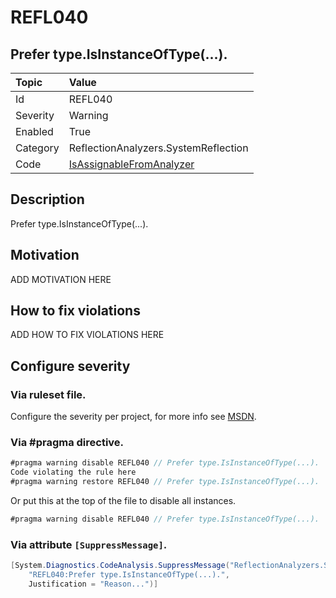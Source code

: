 # REFL040
## Prefer type.IsInstanceOfType(...).

| Topic    | Value
| :--      | :--
| Id       | REFL040
| Severity | Warning
| Enabled  | True
| Category | ReflectionAnalyzers.SystemReflection
| Code     | [IsAssignableFromAnalyzer]([IsAssignableFromAnalyzer](https://github.com/DotNetAnalyzers/ReflectionAnalyzers/blob/master/ReflectionAnalyzers/NodeAnalzers/IsAssignableFromAnalyzer.cs))

## Description

Prefer type.IsInstanceOfType(...).

## Motivation

ADD MOTIVATION HERE

## How to fix violations

ADD HOW TO FIX VIOLATIONS HERE

<!-- start generated config severity -->
## Configure severity

### Via ruleset file.

Configure the severity per project, for more info see [MSDN](https://msdn.microsoft.com/en-us/library/dd264949.aspx).

### Via #pragma directive.
```C#
#pragma warning disable REFL040 // Prefer type.IsInstanceOfType(...).
Code violating the rule here
#pragma warning restore REFL040 // Prefer type.IsInstanceOfType(...).
```

Or put this at the top of the file to disable all instances.
```C#
#pragma warning disable REFL040 // Prefer type.IsInstanceOfType(...).
```

### Via attribute `[SuppressMessage]`.

```C#
[System.Diagnostics.CodeAnalysis.SuppressMessage("ReflectionAnalyzers.SystemReflection", 
    "REFL040:Prefer type.IsInstanceOfType(...).", 
    Justification = "Reason...")]
```
<!-- end generated config severity -->